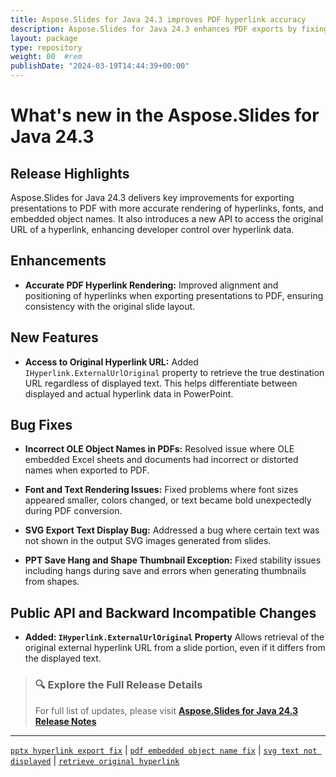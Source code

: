 ```yaml
---
title: Aspose.Slides for Java 24.3 improves PDF hyperlink accuracy
description: Aspose.Slides for Java 24.3 enhances PDF exports by fixing hyperlink shifts, font issues, and embedded object names, plus adds hyperlink original URL access.
layout: package
type: repository
weight: 00	#rem
publishDate: "2024-03-19T14:44:39+00:00"
---
```


# What's new in the Aspose.Slides for Java 24.3

## Release Highlights

Aspose.Slides for Java 24.3 delivers key improvements for exporting presentations to PDF with more accurate rendering of hyperlinks, fonts, and embedded object names. It also introduces a new API to access the original URL of a hyperlink, enhancing developer control over hyperlink data.

## Enhancements

- **Accurate PDF Hyperlink Rendering:**
  Improved alignment and positioning of hyperlinks when exporting presentations to PDF, ensuring consistency with the original slide layout.

## New Features

- **Access to Original Hyperlink URL:**
  Added `IHyperlink.ExternalUrlOriginal` property to retrieve the true destination URL regardless of displayed text. This helps differentiate between displayed and actual hyperlink data in PowerPoint.

## Bug Fixes

- **Incorrect OLE Object Names in PDFs:**
  Resolved issue where OLE embedded Excel sheets and documents had incorrect or distorted names when exported to PDF.

- **Font and Text Rendering Issues:**
  Fixed problems where font sizes appeared smaller, colors changed, or text became bold unexpectedly during PDF conversion.

- **SVG Export Text Display Bug:**
  Addressed a bug where certain text was not shown in the output SVG images generated from slides.

- **PPT Save Hang and Shape Thumbnail Exception:**
  Fixed stability issues including hangs during save and errors when generating thumbnails from shapes.

## Public API and Backward Incompatible Changes

- **Added: `IHyperlink.ExternalUrlOriginal` Property**
  Allows retrieval of the original external hyperlink URL from a slide portion, even if it differs from the displayed text.

> ### 🔍 Explore the Full Release Details
>
> For full list of updates, please visit **[Aspose.Slides for Java 24.3 Release Notes](https://releases.aspose.com/slides/java/release-notes/2024/aspose-slides-for-java-24-3-release-notes/)**

---

[`pptx hyperlink export fix`](https://search.aspose.com/q/pptx-hyperlink-export-fix.html) | [`pdf embedded object name fix`](https://search.aspose.com/q/pdf-embedded-object-name-fix.html) | [`svg text not displayed`](https://search.aspose.com/q/svg-text-not-displayed.html) | [`retrieve original hyperlink`](https://search.aspose.com/q/retrieve-original-hyperlink.html)
